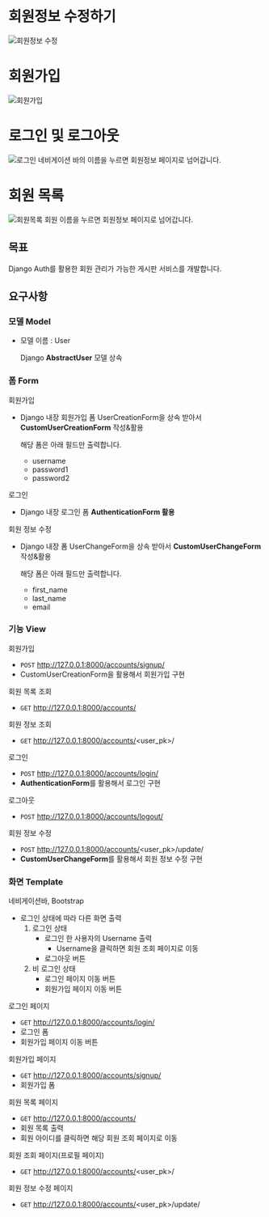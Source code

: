 # 회원정보 수정하기
![회원정보 수정](./accounts.assets/%ED%9A%8C%EC%9B%90%EC%A0%95%EB%B3%B4%20%EC%88%98%EC%A0%95.gif)

# 회원가입
![회원가입](./accounts.assets/%ED%9A%8C%EC%9B%90%EA%B0%80%EC%9E%85.gif)

# 로그인 및 로그아웃
![로그인](./accounts.assets/%EB%A1%9C%EA%B7%B8%EC%9D%B8.gif)
네비게이션 바의 이름을 누르면 회원정보 페이지로 넘어갑니다.

# 회원 목록
![회원목록](./accounts.assets/%ED%9A%8C%EC%9B%90%EB%AA%A9%EB%A1%9D.gif)
회원 이름을 누르면 회원정보 페이지로 넘어갑니다. 


## 목표

Django Auth를 활용한 회원 관리가 가능한 게시판 서비스를 개발합니다.

## 요구사항

### 모델 Model

- 모델 이름 : User
    
    Django **AbstractUser** 모델 상속
    

### **폼 Form**

회원가입

- Django 내장 회원가입 폼 UserCreationForm을 상속 받아서 **CustomUserCreationForm** 작성&활용
    
    해당 폼은 아래 필드만 출력합니다.
    
    - username
    - password1
    - password2

로그인

- Django 내장 로그인 폼 **AuthenticationForm 활용**

회원 정보 수정

- Django 내장 폼 UserChangeForm을 상속 받아서 **CustomUserChangeForm** 작성&활용
    
    해당 폼은 아래 필드만 출력합니다.
    
    - first_name
    - last_name
    - email

### 기능 View

회원가입

- `POST` http://127.0.0.1:8000/accounts/signup/
- CustomUserCreationForm을 활용해서 회원가입 구현

회원 목록 조회

- `GET` http://127.0.0.1:8000/accounts/

회원 정보 조회

- `GET` http://127.0.0.1:8000/accounts/<user_pk>/

로그인

- `POST` http://127.0.0.1:8000/accounts/login/
- **AuthenticationForm**를 활용해서 로그인 구현

로그아웃

- `POST` http://127.0.0.1:8000/accounts/logout/

회원 정보 수정

- `POST` http://127.0.0.1:8000/accounts/<user_pk>/update/
- **CustomUserChangeForm**를 활용해서 회원 정보 수정 구현

### 화면 Template

네비게이션바, Bootstrap <nav>

- 로그인 상태에 따라 다른 화면 출력
    1. 로그인 상태
        - 로그인 한 사용자의 Username 출력
            - Username을 클릭하면 회원 조회 페이지로 이동
        - 로그아웃 버튼
    2. 비 로그인 상태
        - 로그인 페이지 이동 버튼
        - 회원가입 페이지 이동 버튼
    

로그인 페이지

- `GET` http://127.0.0.1:8000/accounts/login/
- 로그인 폼
- 회원가입 페이지 이동 버튼

회원가입 페이지

- `GET` http://127.0.0.1:8000/accounts/signup/
- 회원가입 폼

회원 목록 페이지

- `GET` http://127.0.0.1:8000/accounts/
- 회원 목록 출력
- 회원 아이디를 클릭하면 해당 회원 조회 페이지로 이동

회원 조회 페이지(프로필 페이지)

- `GET` http://127.0.0.1:8000/accounts/<user_pk>/

회원 정보 수정 페이지

- `GET` http://127.0.0.1:8000/accounts/<user_pk>/update/